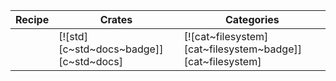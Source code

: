 | Recipe | Crates | Categories |
|--------|--------|------------|
|  | [![std][c~std~docs~badge]][c~std~docs] | [![cat~filesystem][cat~filesystem~badge]][cat~filesystem] |
